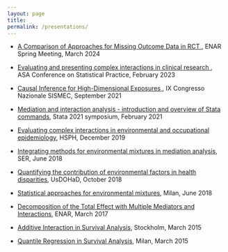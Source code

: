 ```yaml
---
layout: page
title: _
permalink: /presentations/
---
```


- <a href="pdfs/presentations/2024_03_13_imputations_ENAR_final.pdf">A Comparison of Approaches for Missing Outcome Data in RCT </a>, ENAR Spring Meeting, March 2024

- <a href="pdfs/Bellavia_CSP2023_final.pdf">Evaluating and presenting complex interactions in clinical research </a>, ASA Conference on Statistical Practice, February 2023

- <a href="pdfs/SISMEC_Bellavia.pdf">Causal Inference for High-Dimensional Exposures </a>, IX Congresso Nazionale SISMEC, September 2021
 
- <a href="pdfs/stata_v2.pdf">Mediation and interaction analysis - introduction and overview of Stata commands</a>, Stata 2021 symposium, February 2021

- <a href="pdfs/RSA_Bellavia.pdf">Evaluating complex interactions in environmental and occupational epidemiology</a>, HSPH, December 2019

 - <a href="pdfs/SER_talk.pdf">Integrating methods for environmental mixtures in mediation analysis</a>, SER, June 2018
 
 - <a href="pdfs/bellavia_usdohad2018.pdf">Quantifying the contribution of environmental factors in health disparities</a>, UsDOHaD, October 2018
 
 - <a href="pdfs/milan_presentation.pdf">Statistical approaches for environmental mixtures</a>, Milan, June 2018
 
 - <a href="pdfs/enar_bellavia.pdf">Decomposition of the Total Effect with Multiple Mediators and Interactions</a>, ENAR, March 2017
 
 - <a href="pdfs/arc_interaction_handout.pdf">Additive Interaction in Survival Analysis</a>, Stockholm, March 2015
 
 - <a href="pdfs/bicocca.pdf">Quantile Regression in Survival Analysis</a>, Milan, March 2015
